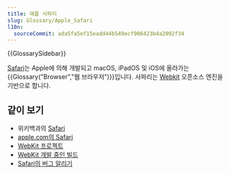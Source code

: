 ```yaml
---
title: 애플 사파리
slug: Glossary/Apple_Safari
l10n:
  sourceCommit: ada5fa5ef15eadd44b549ecf906423b4a2092f34
---
```


{{GlossarySidebar}}

[Safari](https://www.apple.com/safari/)는 Apple에 의해 개발되고 macOS, iPadOS 및 iOS에 올라가는 {{Glossary("Browser","웹 브라우저")}}입니다. 사파리는 [Webkit](https://webkit.org/) 오픈소스 엔진을 기반으로 합니다.

## 같이 보기

- 위키백과의 [Safari](<https://en.wikipedia.org/wiki/Safari_(web_browser)>)
- [apple.com의 Safari](https://www.apple.com/safari/)
- [WebKit 프로젝트](https://webkit.org/)
- [WebKit 개발 중인 빌드](https://webkit.org/build-archives/)
- [Safari의 버그 알리기](https://bugs.webkit.org/)
